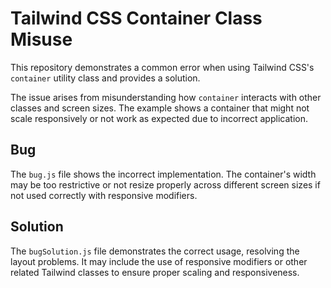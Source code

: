 # Tailwind CSS Container Class Misuse

This repository demonstrates a common error when using Tailwind CSS's `container` utility class and provides a solution.

The issue arises from misunderstanding how `container` interacts with other classes and screen sizes.  The example shows a container that might not scale responsively or not work as expected due to incorrect application.

## Bug

The `bug.js` file shows the incorrect implementation. The container's width may be too restrictive or not resize properly across different screen sizes if not used correctly with responsive modifiers.

## Solution

The `bugSolution.js` file demonstrates the correct usage, resolving the layout problems.  It may include the use of responsive modifiers or other related Tailwind classes to ensure proper scaling and responsiveness.
